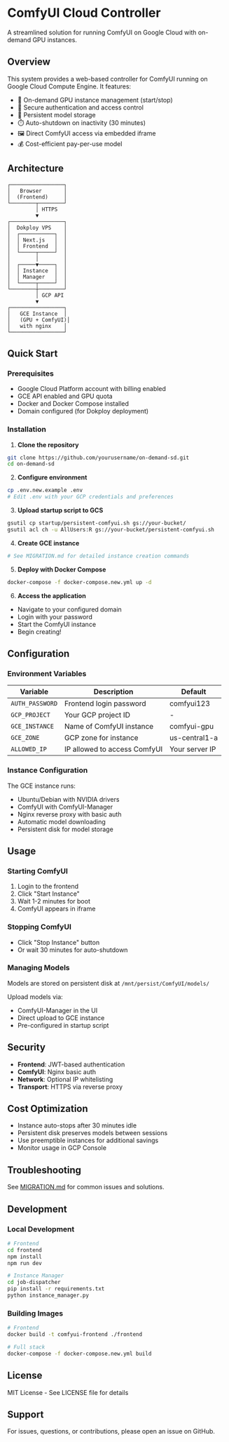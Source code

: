 # ComfyUI Cloud Controller

A streamlined solution for running ComfyUI on Google Cloud with on-demand GPU instances.

## Overview

This system provides a web-based controller for ComfyUI running on Google Cloud Compute Engine. It features:
- 🚀 On-demand GPU instance management (start/stop)
- 🔐 Secure authentication and access control
- 💾 Persistent model storage
- ⏱️ Auto-shutdown on inactivity (30 minutes)
- 🖼️ Direct ComfyUI access via embedded iframe
- 💰 Cost-efficient pay-per-use model

## Architecture

```
┌─────────────────┐
│   Browser       │
│  (Frontend)     │
└────────┬────────┘
         │ HTTPS
         ▼
┌─────────────────┐
│  Dokploy VPS    │
│  ┌───────────┐  │
│  │ Next.js   │  │
│  │ Frontend  │  │
│  └─────┬─────┘  │
│        │        │
│  ┌─────▼─────┐  │
│  │ Instance  │  │
│  │ Manager   │  │
│  └─────┬─────┘  │
└────────┼────────┘
         │ GCP API
         ▼
┌─────────────────┐
│   GCE Instance  │
│   (GPU + ComfyUI)│
│   with nginx    │
└─────────────────┘
```

## Quick Start

### Prerequisites

- Google Cloud Platform account with billing enabled
- GCE API enabled and GPU quota
- Docker and Docker Compose installed
- Domain configured (for Dokploy deployment)

### Installation

1. **Clone the repository**
```bash
git clone https://github.com/yourusername/on-demand-sd.git
cd on-demand-sd
```

2. **Configure environment**
```bash
cp .env.new.example .env
# Edit .env with your GCP credentials and preferences
```

3. **Upload startup script to GCS**
```bash
gsutil cp startup/persistent-comfyui.sh gs://your-bucket/
gsutil acl ch -u AllUsers:R gs://your-bucket/persistent-comfyui.sh
```

4. **Create GCE instance**
```bash
# See MIGRATION.md for detailed instance creation commands
```

5. **Deploy with Docker Compose**
```bash
docker-compose -f docker-compose.new.yml up -d
```

6. **Access the application**
- Navigate to your configured domain
- Login with your password
- Start the ComfyUI instance
- Begin creating!

## Configuration

### Environment Variables

| Variable | Description | Default |
|----------|-------------|---------|
| `AUTH_PASSWORD` | Frontend login password | comfyui123 |
| `GCP_PROJECT` | Your GCP project ID | - |
| `GCE_INSTANCE` | Name of ComfyUI instance | comfyui-gpu |
| `GCE_ZONE` | GCP zone for instance | us-central1-a |
| `ALLOWED_IP` | IP allowed to access ComfyUI | Your server IP |

### Instance Configuration

The GCE instance runs:
- Ubuntu/Debian with NVIDIA drivers
- ComfyUI with ComfyUI-Manager
- Nginx reverse proxy with basic auth
- Automatic model downloading
- Persistent disk for model storage

## Usage

### Starting ComfyUI

1. Login to the frontend
2. Click "Start Instance"
3. Wait 1-2 minutes for boot
4. ComfyUI appears in iframe

### Stopping ComfyUI

- Click "Stop Instance" button
- Or wait 30 minutes for auto-shutdown

### Managing Models

Models are stored on persistent disk at `/mnt/persist/ComfyUI/models/`

Upload models via:
- ComfyUI-Manager in the UI
- Direct upload to GCE instance
- Pre-configured in startup script

## Security

- **Frontend**: JWT-based authentication
- **ComfyUI**: Nginx basic auth
- **Network**: Optional IP whitelisting
- **Transport**: HTTPS via reverse proxy

## Cost Optimization

- Instance auto-stops after 30 minutes idle
- Persistent disk preserves models between sessions
- Use preemptible instances for additional savings
- Monitor usage in GCP Console

## Troubleshooting

See [MIGRATION.md](MIGRATION.md#troubleshooting) for common issues and solutions.

## Development

### Local Development
```bash
# Frontend
cd frontend
npm install
npm run dev

# Instance Manager
cd job-dispatcher
pip install -r requirements.txt
python instance_manager.py
```

### Building Images
```bash
# Frontend
docker build -t comfyui-frontend ./frontend

# Full stack
docker-compose -f docker-compose.new.yml build
```

## License

MIT License - See LICENSE file for details

## Support

For issues, questions, or contributions, please open an issue on GitHub.